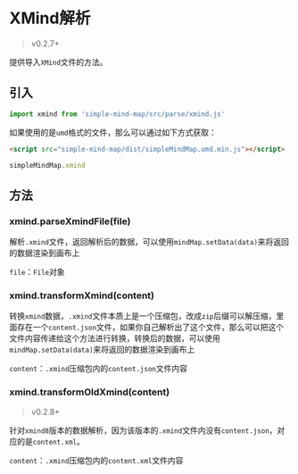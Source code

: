 # XMind解析

> v0.2.7+

提供导入`XMind`文件的方法。

## 引入

```js
import xmind from 'simple-mind-map/src/parse/xmind.js'
```

如果使用的是`umd`格式的文件，那么可以通过如下方式获取：

```html
<script src="simple-mind-map/dist/simpleMindMap.umd.min.js"></script>
```

```js
simpleMindMap.xmind
```

## 方法

### xmind.parseXmindFile(file)

解析`.xmind`文件，返回解析后的数据，可以使用`mindMap.setData(data)`来将返回的数据渲染到画布上

`file`：`File`对象

### xmind.transformXmind(content)

转换`xmind`数据，`.xmind`文件本质上是一个压缩包，改成`zip`后缀可以解压缩，里面存在一个`content.json`文件，如果你自己解析出了这个文件，那么可以把这个文件内容传递给这个方法进行转换，转换后的数据，可以使用`mindMap.setData(data)`来将返回的数据渲染到画布上

`content`：`.xmind`压缩包内的`content.json`文件内容

### xmind.transformOldXmind(content)

> v0.2.8+

针对`xmind8`版本的数据解析，因为该版本的`.xmind`文件内没有`content.json`，对应的是`content.xml`。

`content`：`.xmind`压缩包内的`content.xml`文件内容